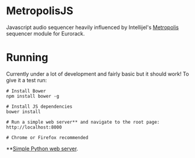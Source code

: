 MetropolisJS
============

Javascript audio sequencer heavily influenced by Intellijel's [Metropolis](http://www.intellijel.com/eurorack-modules/metropolis/) sequencer module for Eurorack.

Running
============
Currently under a lot of development and fairly basic but it should
work!  To give it a test run:

```
# Install Bower
npm install bower -g

# Install JS dependencies
bower install

# Run a simple web server** and navigate to the root page:
http://localhost:8000

# Chrome or Firefox recommended
```

**[Simple Python web server](https://github.com/mathiasbynens/dotfiles/blob/master/.functions#L97-L104).
